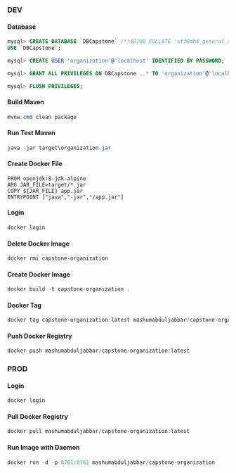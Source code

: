 ### DEV

#### Database 
``` sql
mysql> CREATE DATABASE `DBCapstone` /*!40100 COLLATE 'utf8mb4_general_ci' */;
USE `DBCapstone`;

mysql> CREATE USER 'organization'@'localhost' IDENTIFIED BY PASSWORD;

mysql> GRANT ALL PRIVILEGES ON DBCapstone . * TO 'organization'@'localhost';

mysql> FLUSH PRIVILEGES;
```

#### Build Maven
``` powershell
mvnw.cmd clean package
```

#### Run Test Maven
``` powershell
java -jar target\organization.jar
```

#### Create Docker File
``` docker
FROM openjdk:8-jdk-alpine
ARG JAR_FILE=target/*.jar
COPY ${JAR_FILE} app.jar
ENTRYPOINT ["java","-jar","/app.jar"]
```

#### Login
``` powershell
docker login
```

#### Delete Docker Image
``` powershell
docker rmi capstone-organization
```

#### Create Docker Image
``` powershell
docker build -t capstone-organization .
```

#### Docker Tag
``` powershell
docker tag capstone-organization:latest mashumabduljabbar/capstone-organization:latest
```

#### Push Docker Registry
``` powershell
docker push mashumabduljabbar/capstone-organization:latest
```

### PROD
#### Login
``` powershell
docker login
```

#### Pull Docker Registry
``` powershell
docker pull mashumabduljabbar/capstone-organization:latest
```

#### Run Image with Daemon
``` powershell
docker run -d -p 8761:8761 mashumabduljabbar/capstone-organization
```